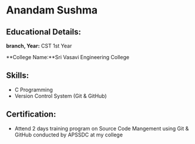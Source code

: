 # Anandam Sushma

## Educational Details:

**branch,  Year:** CST 1st Year

**College  Name:**Sri Vasavi Engineering College

## Skills:

- C Programming
- Version Control System (Git & GitHub)

## Certification:

- Attend 2 days training program on Source Code Mangement using Git & GitHub conducted by APSSDC at my college
